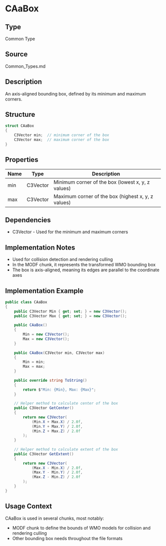 # CAaBox

## Type
Common Type

## Source
Common_Types.md

## Description
An axis-aligned bounding box, defined by its minimum and maximum corners.

## Structure
```csharp
struct CAaBox
{
    C3Vector min;  // minimum corner of the box
    C3Vector max;  // maximum corner of the box
}
```

## Properties
| Name | Type | Description |
|------|------|-------------|
| min | C3Vector | Minimum corner of the box (lowest x, y, z values) |
| max | C3Vector | Maximum corner of the box (highest x, y, z values) |

## Dependencies
- C3Vector - Used for the minimum and maximum corners

## Implementation Notes
- Used for collision detection and rendering culling
- In the MODF chunk, it represents the transformed WMO bounding box
- The box is axis-aligned, meaning its edges are parallel to the coordinate axes

## Implementation Example
```csharp
public class CAaBox
{
    public C3Vector Min { get; set; } = new C3Vector();
    public C3Vector Max { get; set; } = new C3Vector();
    
    public CAaBox()
    {
        Min = new C3Vector();
        Max = new C3Vector();
    }
    
    public CAaBox(C3Vector min, C3Vector max)
    {
        Min = min;
        Max = max;
    }
    
    public override string ToString()
    {
        return $"Min: {Min}, Max: {Max}";
    }
    
    // Helper method to calculate center of the box
    public C3Vector GetCenter()
    {
        return new C3Vector(
            (Min.X + Max.X) / 2.0f,
            (Min.Y + Max.Y) / 2.0f,
            (Min.Z + Max.Z) / 2.0f
        );
    }
    
    // Helper method to calculate extent of the box
    public C3Vector GetExtent()
    {
        return new C3Vector(
            (Max.X - Min.X) / 2.0f,
            (Max.Y - Min.Y) / 2.0f,
            (Max.Z - Min.Z) / 2.0f
        );
    }
}
```

## Usage Context
CAaBox is used in several chunks, most notably:
- MODF chunk to define the bounds of WMO models for collision and rendering culling
- Other bounding box needs throughout the file formats 